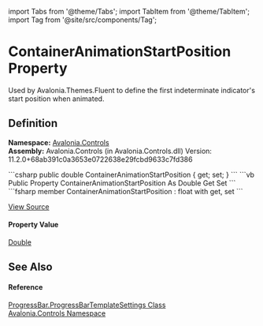 import Tabs from '@theme/Tabs'; 
import TabItem from '@theme/TabItem'; 
import Tag from '@site/src/components/Tag'; 

# ContainerAnimationStartPosition Property


Used by Avalonia.Themes.Fluent to define the first indeterminate indicator's start position when animated.



## Definition
**Namespace:** <a href="N_Avalonia_Controls">Avalonia.Controls</a>  
**Assembly:** Avalonia.Controls (in Avalonia.Controls.dll) Version: 11.2.0+68ab391c0a3653e0722638e29fcbd9633c7fd386

<Tabs groupId="api-code-preview">
<TabItem value="csharp" label="C#">
```csharp
public double ContainerAnimationStartPosition { get; set; }
```
</TabItem>
<TabItem value="vb" label="VB">
```vb
Public Property ContainerAnimationStartPosition As Double
	Get
	Set
```
</TabItem>
<TabItem value="fsharp" label="F#">
```fsharp
member ContainerAnimationStartPosition : float with get, set
```
</TabItem>
</Tabs>



<a href="https://github.com/AvaloniaUI/Avalonia/tree/master/srcAvalonia.Controls/ProgressBar.cs#L136" title="View the source code">View Source</a>



#### Property Value
<a href="https://learn.microsoft.com/dotnet/api/system.double" target="_blank" rel="noopener noreferrer">Double</a>

## See Also


#### Reference
<a href="T_Avalonia_Controls_ProgressBar_ProgressBarTemplateSettings">ProgressBar.ProgressBarTemplateSettings Class</a>  
<a href="N_Avalonia_Controls">Avalonia.Controls Namespace</a>  
